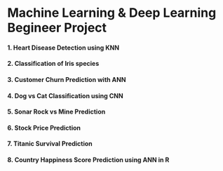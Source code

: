 # Machine Learning & Deep Learning Begineer Project


#### 1. Heart Disease Detection using KNN 
#### 2. Classification of Iris species
#### 3. Customer Churn Prediction with ANN
#### 4. Dog vs Cat Classification using CNN 
#### 5. Sonar Rock vs Mine Prediction
#### 6. Stock Price Prediction 
#### 7. Titanic Survival Prediction
#### 8. Country Happiness Score Prediction using ANN in R

 
